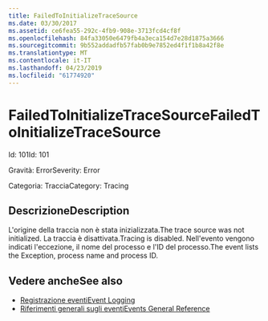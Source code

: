 ```yaml
---
title: FailedToInitializeTraceSource
ms.date: 03/30/2017
ms.assetid: ce6fea55-292c-4fb9-908e-3713fcd4cf8f
ms.openlocfilehash: 84fa33050e6479fb4a3eca154d7e28d1875a3666
ms.sourcegitcommit: 9b552addadfb57fab0b9e7852ed4f1f1b8a42f8e
ms.translationtype: MT
ms.contentlocale: it-IT
ms.lasthandoff: 04/23/2019
ms.locfileid: "61774920"
---
```

# <a name="failedtoinitializetracesource"></a><span data-ttu-id="752c9-102">FailedToInitializeTraceSource</span><span class="sxs-lookup"><span data-stu-id="752c9-102">FailedToInitializeTraceSource</span></span>
<span data-ttu-id="752c9-103">Id: 101</span><span class="sxs-lookup"><span data-stu-id="752c9-103">Id: 101</span></span>  
  
 <span data-ttu-id="752c9-104">Gravità: Error</span><span class="sxs-lookup"><span data-stu-id="752c9-104">Severity: Error</span></span>  
  
 <span data-ttu-id="752c9-105">Categoria: Traccia</span><span class="sxs-lookup"><span data-stu-id="752c9-105">Category: Tracing</span></span>  
  
## <a name="description"></a><span data-ttu-id="752c9-106">Descrizione</span><span class="sxs-lookup"><span data-stu-id="752c9-106">Description</span></span>  
 <span data-ttu-id="752c9-107">L'origine della traccia non è stata inizializzata.</span><span class="sxs-lookup"><span data-stu-id="752c9-107">The trace source was not initialized.</span></span> <span data-ttu-id="752c9-108">La traccia è disattivata.</span><span class="sxs-lookup"><span data-stu-id="752c9-108">Tracing is disabled.</span></span> <span data-ttu-id="752c9-109">Nell'evento vengono indicati l'eccezione, il nome del processo e l'ID del processo.</span><span class="sxs-lookup"><span data-stu-id="752c9-109">The event lists the Exception, process name and process ID.</span></span>  
  
## <a name="see-also"></a><span data-ttu-id="752c9-110">Vedere anche</span><span class="sxs-lookup"><span data-stu-id="752c9-110">See also</span></span>

- [<span data-ttu-id="752c9-111">Registrazione eventi</span><span class="sxs-lookup"><span data-stu-id="752c9-111">Event Logging</span></span>](../../../../../docs/framework/wcf/diagnostics/event-logging/index.md)
- [<span data-ttu-id="752c9-112">Riferimenti generali sugli eventi</span><span class="sxs-lookup"><span data-stu-id="752c9-112">Events General Reference</span></span>](../../../../../docs/framework/wcf/diagnostics/event-logging/events-general-reference.md)
